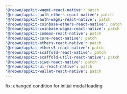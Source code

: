 ```yaml
---
'@reown/appkit-wagmi-react-native': patch
'@reown/appkit-auth-ethers-react-native': patch
'@reown/appkit-auth-wagmi-react-native': patch
'@reown/appkit-coinbase-ethers-react-native': patch
'@reown/appkit-coinbase-wagmi-react-native': patch
'@reown/appkit-common-react-native': patch
'@reown/appkit-core-react-native': patch
'@reown/appkit-ethers-react-native': patch
'@reown/appkit-ethers5-react-native': patch
'@reown/appkit-scaffold-react-native': patch
'@reown/appkit-scaffold-utils-react-native': patch
'@reown/appkit-siwe-react-native': patch
'@reown/appkit-ui-react-native': patch
'@reown/appkit-wallet-react-native': patch
---
```


fix: changed condition for initial modal loading
